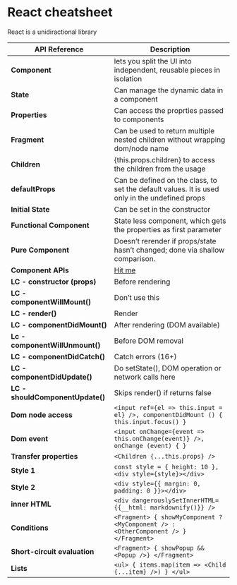 # React cheatsheet

React is a unidiractional library

API Reference   | Description  
---             | ---   
**Component**                       | lets you split the UI into independent, reusable pieces in isolation
**State**                           | Can manage the dynamic data in a component
**Properties**                      | Can access the proprties passed to components
**Fragment**                        | Can be used to return multiple nested children without wrapping dom/node name
**Children**                        | {this.props.children} to access the children from the usage
**defaultProps**                    | Can be defined on the class, to set the default values. It is used only in the undefined props
**Initial State**                   | Can be set in the constructor
**Functional Component**            | State less component, which gets the properties as first parameter
**Pure Component**                  | Doesn’t rerender if props/state hasn’t changed; done via shallow comparison.
**Component APIs**                  | [Hit me](https://reactjs.org/docs/react-component.html) 
**LC - constructor (props)**        | Before rendering
**LC - componentWillMount()**       | Don’t use this
**LC - render()**                   | Render
**LC - componentDidMount()**	      | After rendering (DOM available) 
**Lc - componentWillUnmount()**	    | Before DOM removal 
**LC - componentDidCatch()**	      | Catch errors (16+)
**LC - componentDidUpdate()**       |	Do setState(), DOM operation or network calls here
**LC - shouldComponentUpdate()**    |	Skips render() if returns false
**Dom node access**                 | `<input ref={el => this.input = el} />, componentDidMount () { this.input.focus() }`
**Dom event**                       | `<input onChange={event => this.onChange(event)} />, onChange (event) { }`
**Transfer properties**             | `<Children {...this.props} />`
**Style 1**                         | `const style = { height: 10 }, <div style={style}></div>`
**Style 2**                         | `<div style={{ margin: 0, padding: 0 }}></div>`
**inner HTML**                      | `<div dangerouslySetInnerHTML={{__html: markdownify()}} />`
**Conditions**                      | `<Fragment> { showMyComponent ? <MyComponent /> : <OtherComponent /> } </Fragment>`
**Short-circuit evaluation**        | `<Fragment> { showPopup && <Popup />} </Fragment>`
**Lists**                           | `<ul> { items.map(item => <Child {...item} />) } </ul>`
